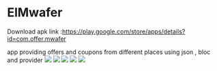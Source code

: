 # ElMwafer

Download apk link :https://play.google.com/store/apps/details?id=com.offer.mwafer

app providing offers and coupons from different places using json , bloc and provider
<img src="https://i.imgur.com/uPVqSI4.png">
	<img src="https://imgur.com/Jfd25B5.png">
	<img src="https://imgur.com/C1tWEfp.png">
  <img src="https://imgur.com/dnFXpa4.png">
	<img src="https://imgur.com/NmPEmve.png">
